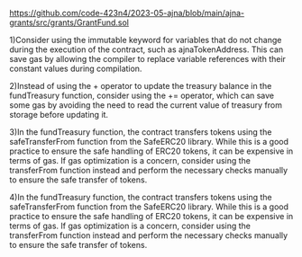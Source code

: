https://github.com/code-423n4/2023-05-ajna/blob/main/ajna-grants/src/grants/GrantFund.sol

1)Consider using the immutable keyword for variables that do not change during the execution of the contract, such as ajnaTokenAddress. This can save gas by allowing the compiler to replace variable references with their constant values during compilation.

2)Instead of using the + operator to update the treasury balance in the fundTreasury function, consider using the += operator, which can save some gas by avoiding the need to read the current value of treasury from storage before updating it.

3)In the fundTreasury function, the contract transfers tokens using the safeTransferFrom function from the SafeERC20 library. While this is a good practice to ensure the safe handling of ERC20 tokens, it can be expensive in terms of gas. If gas optimization is a concern, consider using the transferFrom function instead and perform the necessary checks manually to ensure the safe transfer of tokens.

4)In the fundTreasury function, the contract transfers tokens using the safeTransferFrom function from the SafeERC20 library. While this is a good practice to ensure the safe handling of ERC20 tokens, it can be expensive in terms of gas. If gas optimization is a concern, consider using the transferFrom function instead and perform the necessary checks manually to ensure the safe transfer of tokens.